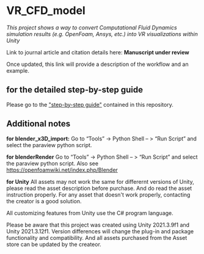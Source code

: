 # VR_CFD_model
_This project shows a way to convert Computational Fluid Dynamics simulation results (e.g. OpenFoam, Ansys, etc.) into VR visualizations within Unity_


Link to journal article and citation details here: **Manuscript under review**

Once updated, this link will provide a description of the workflow and an example.

## for the detailed step-by-step guide
Please go to the ["step-by-step guide"](./step-to-step-guide.pdf) contained in this repository. 


## Additional notes

**for blender_x3D_import:**
Go to “Tools” -> Python Shell – > “Run Script” and select the paraview python script.

**for blenderRender**
Go to “Tools” -> Python Shell – > “Run Script” and select the paraview python script. Also see https://openfoamwiki.net/index.php/Blender

**for Unity**
All assets may not work the same for differernt versions of Unity, please read the asset 
description before purchase. And do read the asset instruction properly. For any asset that doesn't work properly, contacting the creator is a good solution. 

All customizing features from Unity use the C# program language.

Please be aware that this project was created using Unity 2021.3.9f1 and Unity 2021.3.12f1. Version differences will change the plug-in and package functionality and compatibility. And all assets purchased from the Asset store can be updated by the createor.

